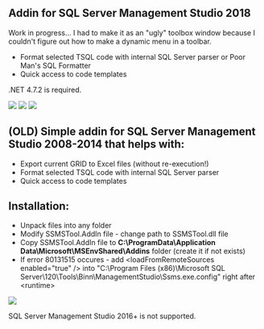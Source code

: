 <h2>Addin for SQL Server Management Studio 2018</h2>
<p>Work in progress... I had to make it as an "ugly" toolbox window because I couldn't figure out how to make a dynamic menu in a toolbar.</p>
<ul>
  <li>Format selected TSQL code with internal SQL Server parser or Poor Man's SQL Formatter</li>
  <li>Quick access to code templates</li>
</ul>

<p>.NET 4.7.2 is required.</p>

<img src="https://github.com/alekseybochkov/ssms-addin/blob/master/Addin.SSMS2018/pics/1.png?raw=true"/>
<img src="https://github.com/alekseybochkov/ssms-addin/blob/master/Addin.SSMS2018/pics/2.png?raw=true"/>
<img src="https://github.com/alekseybochkov/ssms-addin/blob/master/Addin.SSMS2018/pics/3.png?raw=true"/>


<h2>(OLD) Simple addin for SQL Server Management Studio 2008-2014 that helps with:</h2>
<ul>
  <li>Export current GRID to Excel files (without re-execution!)</li>
  <li>Format selected TSQL code with internal SQL Server parser</li>
  <li>Quick access to code templates</li>
</ul>

<h2>Installation:</h2>
<ul>
  <li>Unpack files into any folder</li>
  <li>Modify SSMSTool.AddIn file - change path to SSMSTool.dll file</li>
  <li>Copy SSMSTool.AddIn file to <strong>C:\ProgramData\Application Data\Microsoft\MSEnvShared\Addins</strong> folder (create it if not exists)</li>
  <li>If error 80131515 occures - add &ltloadFromRemoteSources enabled="true" /&gt into "C:\Program Files (x86)\Microsoft SQL Server\120\Tools\Binn\ManagementStudio\Ssms.exe.config" right after &ltruntime&gt</li>
</ul>

<img src="https://github.com/alekseybochkov/ssms-addin/blob/master/screenshot.png?raw=true"/>

<p>SQL Server Management Studio 2016+ is not supported.</p>

